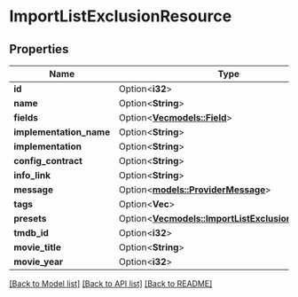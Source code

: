# ImportListExclusionResource

## Properties

Name | Type | Description | Notes
------------ | ------------- | ------------- | -------------
**id** | Option<**i32**> |  | [optional]
**name** | Option<**String**> |  | [optional]
**fields** | Option<[**Vec<models::Field>**](Field.md)> |  | [optional]
**implementation_name** | Option<**String**> |  | [optional]
**implementation** | Option<**String**> |  | [optional]
**config_contract** | Option<**String**> |  | [optional]
**info_link** | Option<**String**> |  | [optional]
**message** | Option<[**models::ProviderMessage**](ProviderMessage.md)> |  | [optional]
**tags** | Option<**Vec<i32>**> |  | [optional]
**presets** | Option<[**Vec<models::ImportListExclusionResource>**](ImportListExclusionResource.md)> |  | [optional]
**tmdb_id** | Option<**i32**> |  | [optional]
**movie_title** | Option<**String**> |  | [optional]
**movie_year** | Option<**i32**> |  | [optional]

[[Back to Model list]](../README.md#documentation-for-models) [[Back to API list]](../README.md#documentation-for-api-endpoints) [[Back to README]](../README.md)


